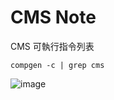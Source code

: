 # CMS Note
CMS 可執行指令列表
```  
compgen -c | grep cms
```  
![image](https://github.com/user-attachments/assets/14cdfd95-2ad7-4053-a5c6-59a874f2f141)
